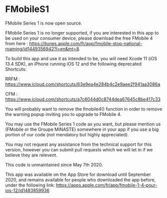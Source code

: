 # FMobileS1
FMobile Series 1 is now open source.

FMobile Series 1 is no longer supported, if you are interested in this app to be used on your consumer device, please download the free FMobile 4 from here : https://itunes.apple.com/fr/app/fmobile-stop-national-roaming/id1449356942?l=en&mt=8.

To build this app and use it as intended to be, you will need Xcode 11 (iOS 13.4 SDK), an iPhone running iOS 12 and the following deprecated Shortcuts:

RRFM : https://www.icloud.com/shortcuts/63e9ea4e284b4c2e9aee2f941aa3086a

CFM : https://www.icloud.com/shortcuts/a7c6044d0c8744dea67645c8be417c33

You will probably want to remove the fmobile4() function in order to remove the warning popup inviting you to upgrade to FMobile 4.

You may use the FMobile Series 1 code as you want, but please mention us (FMobile or the Groupe MINASTE) somewhere in your app if you use a big portion of our code (not mendatory but highly appreciated).

You may not request any assistance from the technical support for this version, however you can submit pull requests which we will let in if we believe they are relevent.

This code is unmaintained since May 7th 2020.

This app was available on the App Store for download until September 2020, and remains available for people who downloaded the app before, under the following link: https://apps.apple.com/fr/app/fmobile-1-4-pour-ios-12/id1483859936
